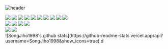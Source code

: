 ![header](https://capsule-render.vercel.app/api?type=transparent&color=withe&height=300&section=header&text=Welcome%20To%20Jiho's%20GitHub&fontSize=70)

<div>
        <img src="https://img.shields.io/badge/Java-007396?style=flat&logo=Java&logoColor=white" />
        <img src="https://img.shields.io/badge/Python-3776AB?style=flat&logo=Python&logoColor=white" />
        <img src="https://img.shields.io/badge/HTML5-E34F26?style=flat&logo=HTML5&logoColor=white" />
        <img src="https://img.shields.io/badge/CSS3-1572B6?style=flat&logo=CSS3&logoColor=white" />
        <img src="https://img.shields.io/badge/JavaScript-F7DF1E?style=flat&logo=JavaScript&logoColor=white" />
        <img src="https://img.shields.io/badge/Oracle-F80000?style=flat&logo=Oracle&logoColor=white" />
        <img src="https://img.shields.io/badge/jQuery-0769AD?style=flat&logo=jQuery&logoColor=white" /> 
        <img src="https://img.shields.io/badge/Apache Tomcat-F8DC75?style=flat&logo=Apache Tomcat&logoColor=white" />
        <img src="https://img.shields.io/badge/Bootstrap-7952B3?style=flat&logo=Bootstrap&logoColor=white" />   
        <img src="https://img.shields.io/badge/Bootstrap-7952B3?style=flat&logo=Bootstrap&logoColor=white" /> 
</div>

<div>
        <img src="https://img.shields.io/badge/Spring-6DB33F?style=flat&logo=Spring&logoColor=white" />
        <img src="https://img.shields.io/badge/Eclipse IDE-2C2255?style=flat&logo=Eclipse IDE&logoColor=white" />       
        <img src="https://img.shields.io/badge/Visual Studio Code-007ACC?style=flat&logo=Visual Studio Code&logoColor=white" /> 
        <img src="https://img.shields.io/badge/GitHub-181717?style=flat&logo=GitHub&logoColor=white" /> 
</div>
       
<div>
        <img src="https://img.shields.io/badge/Slack-4A154B?style=flat&logo=Slack&logoColor=white" />
        <img src="https://img.shields.io/badge/Discord-5865F2?style=flat&logo=Discord&logoColor=white" />       
</div>
![SongJiho1998's github stats](https://github-readme-stats.vercel.app/api?username=SongJiho1998&show_icons=true)
d
